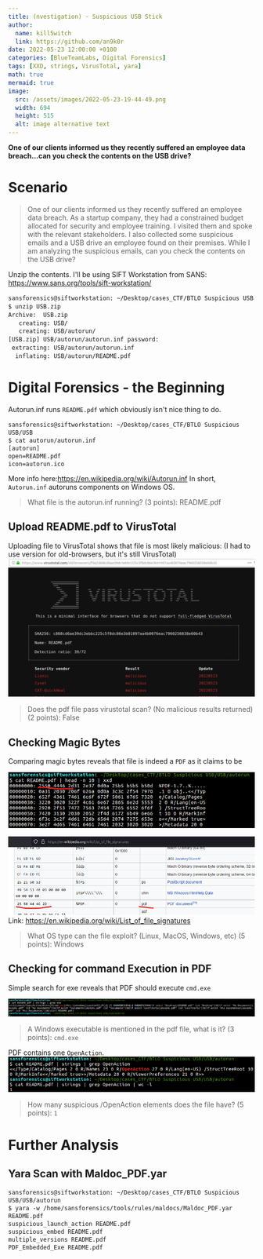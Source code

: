 ```yaml
---
title: (nvestigation) - Suspicious USB Stick
author:
  name: kill5witch
  link: https://github.com/an9k0r
date: 2022-05-23 12:00:00 +0100
categories: [BlueTeamLabs, Digital Forensics]
tags: [XXD, strings, VirusTotal, yara]
math: true
mermaid: true
image:
  src: /assets/images/2022-05-23-19-44-49.png
  width: 694
  height: 515
  alt: image alternative text
---
```

**One of our clients informed us they recently suffered an employee data breach...can you check the contents on the USB drive?**
# Scenario
> One of our clients informed us they recently suffered an employee data breach. As a startup company, they had a constrained budget allocated for security and employee training. I visited them and spoke with the relevant stakeholders. I also collected some suspicious emails and a USB drive an employee found on their premises. While I am analyzing the suspicious emails, can you check the contents on the USB drive?   

Unzip the contents. I'll be using SIFT Workstation from SANS: https://www.sans.org/tools/sift-workstation/

```bash
sansforensics@siftworkstation: ~/Desktop/cases_CTF/BTLO Suspicious USB
$ unzip USB.zip 
Archive:  USB.zip
   creating: USB/
   creating: USB/autorun/
[USB.zip] USB/autorun/autorun.inf password: 
 extracting: USB/autorun/autorun.inf  
  inflating: USB/autorun/README.pdf  
```

# Digital Forensics - the Beginning 

Autorun.inf runs `README.pdf` which obviously isn't nice thing to do.
```
sansforensics@siftworkstation: ~/Desktop/cases_CTF/BTLO Suspicious USB/USB
$ cat autorun/autorun.inf 
[autorun]
open=README.pdf
icon=autorun.ico
```
More info here:https://en.wikipedia.org/wiki/Autorun.inf 
In short, `Autorun.inf` autoruns components on Windows OS.

> What file is the autorun.inf running? (3 points): README.pdf

## Upload README.pdf to VirusTotal

Uploading file to VirusTotal shows that file is most likely malicious:
(I had to use version for old-browsers, but it's still VirusTotal)
![](/assets/images/2022-05-23-19-28-50.png)

> Does the pdf file pass virustotal scan? (No malicious results returned) (2 points): False

## Checking Magic Bytes
Comparing magic bytes reveals that file is indeed a `PDF` as it claims to be

![](/assets/images/2022-05-23-19-31-15.png)

![](/assets/images/2022-05-23-19-32-07.png)
Link: https://en.wikipedia.org/wiki/List_of_file_signatures

> What OS type can the file exploit? (Linux, MacOS, Windows, etc) (5 points): Windows

## Checking for command Execution in PDF
Simple search for exe reveals that PDF should execute `cmd.exe`

![](/assets/images/2022-05-23-19-34-12.png)

> A Windows executable is mentioned in the pdf file, what is it? (3 points): `cmd.exe`

PDF contains one `OpenAction`.
![](/assets/images/2022-05-23-19-41-10.png)

> How many suspicious /OpenAction elements does the file have? (5 points): `1`

# Further Analysis
## Yara Scan with Maldoc_PDF.yar
```
sansforensics@siftworkstation: ~/Desktop/cases_CTF/BTLO Suspicious USB/USB/autorun
$ yara -w /home/sansforensics/tools/rules/maldocs/Maldoc_PDF.yar README.pdf 
suspicious_launch_action README.pdf
suspicious_embed README.pdf
multiple_versions README.pdf
PDF_Embedded_Exe README.pdf
```

